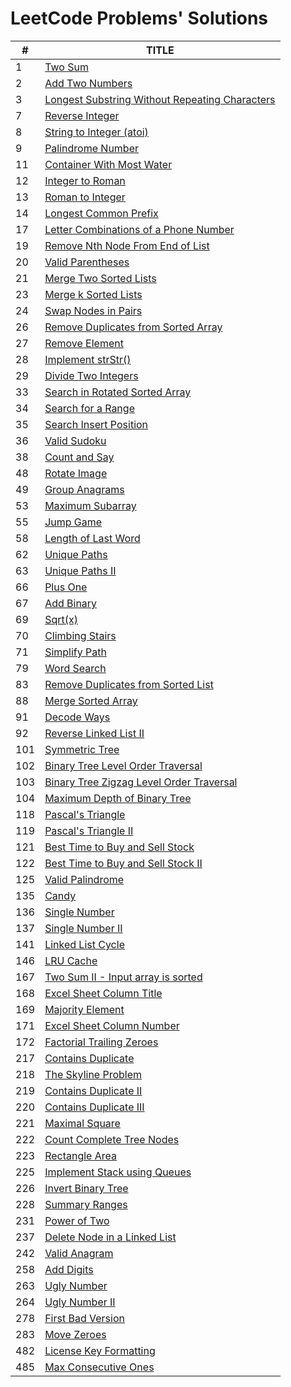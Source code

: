 # LeetCode Problems' Solutions

|#|TITLE|
|---|---|
|1|[Two Sum](https://leetcode.com/problems/two-sum/)|
|2|[Add Two Numbers](https://leetcode.com/problems/add-two-numbers/)|
|3|[Longest Substring Without Repeating Characters](https://leetcode.com/problems/longest-substring-without-repeating-characters/)|
|7|[Reverse Integer](https://leetcode.com/problems/reverse-integer/)|
|8|[String to Integer (atoi)](https://leetcode.com/problems/string-to-integer-atoi/)|
|9|[Palindrome Number](https://leetcode.com/problems/palindrome-number/)|
|11|[Container With Most Water](https://leetcode.com/problems/container-with-most-water/)|
|12|[Integer to Roman](https://leetcode.com/problems/integer-to-roman/)|
|13|[Roman to Integer](https://leetcode.com/problems/roman-to-integer/)|
|14|[Longest Common Prefix](https://leetcode.com/problems/longest-common-prefix/)|
|17|[Letter Combinations of a Phone Number](https://leetcode.com/problems/letter-combinations-of-a-phone-number/)|
|19|[Remove Nth Node From End of List](https://leetcode.com/problems/remove-nth-node-from-end-of-list/)|
|20|[Valid Parentheses](https://leetcode.com/problems/valid-parentheses/)|
|21|[Merge Two Sorted Lists](https://leetcode.com/problems/merge-two-sorted-lists/)|
|23|[Merge k Sorted Lists](https://leetcode.com/problems/merge-k-sorted-lists/)|
|24|[Swap Nodes in Pairs](https://leetcode.com/problems/swap-nodes-in-pairs/)|
|26|[Remove Duplicates from Sorted Array](https://leetcode.com/problems/remove-duplicates-from-sorted-array/)|
|27|[Remove Element](https://leetcode.com/problems/remove-element/)|
|28|[Implement strStr()](https://leetcode.com/problems/implement-strstr/)|
|29|[Divide Two Integers](https://leetcode.com/problems/divide-two-integers/)|
|33|[Search in Rotated Sorted Array](https://leetcode.com/problems/search-in-rotated-sorted-array/)|
|34|[Search for a Range](https://leetcode.com/problems/search-for-a-range/)|
|35|[Search Insert Position](https://leetcode.com/problems/search-insert-position/)|
|36|[Valid Sudoku](https://leetcode.com/problems/valid-sudoku/)|
|38|[Count and Say](https://leetcode.com/problems/count-and-say/)|
|48|[Rotate Image](https://leetcode.com/problems/rotate-image/)|
|49|[Group Anagrams](https://leetcode.com/problems/anagrams/)|
|53|[Maximum Subarray](https://leetcode.com/problems/maximum-subarray/)|
|55|[Jump Game](https://leetcode.com/problems/jump-game/)|
|58|[Length of Last Word](https://leetcode.com/problems/length-of-last-word/)|
|62|[Unique Paths](https://leetcode.com/problems/unique-paths/)|
|63|[Unique Paths II](https://leetcode.com/problems/unique-paths-ii/)|
|66|[Plus One](https://leetcode.com/problems/plus-one/)|
|67|[Add Binary](https://leetcode.com/problems/add-binary/)|
|69|[Sqrt(x)](https://leetcode.com/problems/sqrtx/)|
|70|[Climbing Stairs](https://leetcode.com/problems/climbing-stairs/)|
|71|[Simplify Path](https://leetcode.com/problems/simplify-path/)|
|79|[Word Search](https://leetcode.com/problems/word-search/)|
|83|[Remove Duplicates from Sorted List](https://leetcode.com/problems/remove-duplicates-from-sorted-list/)|
|88|[Merge Sorted Array](https://leetcode.com/problems/merge-sorted-array/)|
|91|[Decode Ways](https://leetcode.com/problems/decode-ways/)|
|92|[Reverse Linked List II](https://leetcode.com/problems/reverse-linked-list-ii/)|
|101|[Symmetric Tree](https://leetcode.com/problems/symmetric-tree/)|
|102|[Binary Tree Level Order Traversal](https://leetcode.com/problems/binary-tree-level-order-traversal/)|
|103|[Binary Tree Zigzag Level Order Traversal](https://leetcode.com/problems/binary-tree-zigzag-level-order-traversal/)|
|104|[Maximum Depth of Binary Tree](https://leetcode.com/problems/maximum-depth-of-binary-tree/)|
|118|[Pascal's Triangle](https://leetcode.com/problems/pascals-triangle/)|
|119|[Pascal's Triangle II](https://leetcode.com/problems/pascals-triangle-ii/)|
|121|[Best Time to Buy and Sell Stock](https://leetcode.com/problems/best-time-to-buy-and-sell-stock/)|
|122|[Best Time to Buy and Sell Stock II](https://leetcode.com/problems/best-time-to-buy-and-sell-stock-ii/)|
|125|[Valid Palindrome](https://leetcode.com/problems/valid-palindrome/)|
|135|[Candy](https://leetcode.com/problems/candy/)|
|136|[Single Number](https://leetcode.com/problems/single-number/)|
|137|[Single Number II](https://leetcode.com/problems/single-number-ii/)|
|141|[Linked List Cycle](https://leetcode.com/problems/linked-list-cycle/)|
|146|[LRU Cache](https://leetcode.com/problems/lru-cache/)|
|167|[Two Sum II - Input array is sorted](https://leetcode.com/problems/two-sum-ii-input-array-is-sorted/)|
|168|[Excel Sheet Column Title](https://leetcode.com/problems/excel-sheet-column-title/)|
|169|[Majority Element](https://leetcode.com/problems/majority-element/)|
|171|[Excel Sheet Column Number](https://leetcode.com/problems/excel-sheet-column-number/)|
|172|[Factorial Trailing Zeroes](https://leetcode.com/problems/factorial-trailing-zeroes/)|
|217|[Contains Duplicate](https://leetcode.com/problems/contains-duplicate/)|
|218|[The Skyline Problem](https://leetcode.com/problems/the-skyline-problem/)|
|219|[Contains Duplicate II](https://leetcode.com/problems/contains-duplicate-ii/)|
|220|[Contains Duplicate III](https://leetcode.com/problems/contains-duplicate-iii/)|
|221|[Maximal Square](https://leetcode.com/problems/maximal-square/)|
|222|[Count Complete Tree Nodes](https://leetcode.com/problems/count-complete-tree-nodes/)|
|223|[Rectangle Area](https://leetcode.com/problems/rectangle-area/)|
|225|[Implement Stack using Queues](https://leetcode.com/problems/implement-stack-using-queues/)|
|226|[Invert Binary Tree](https://leetcode.com/problems/invert-binary-tree/)|
|228|[Summary Ranges](https://leetcode.com/problems/summary-ranges/)|
|231|[Power of Two](https://leetcode.com/problems/power-of-two/)|
|237|[Delete Node in a Linked List](https://leetcode.com/problems/delete-node-in-a-linked-list/)|
|242|[Valid Anagram](https://leetcode.com/problems/valid-anagram/)|
|258|[Add Digits](https://leetcode.com/problems/add-digits/)|
|263|[Ugly Number](https://leetcode.com/problems/ugly-number/)|
|264|[Ugly Number II](https://leetcode.com/problems/ugly-number-ii/)|
|278|[First Bad Version](https://leetcode.com/problems/first-bad-version/)|
|283|[Move Zeroes](https://leetcode.com/problems/move-zeroes/)|
|482|[License Key Formatting](https://leetcode.com/problems/license-key-formatting/)|
|485|[Max Consecutive Ones](https://leetcode.com/problems/max-consecutive-ones/)|

